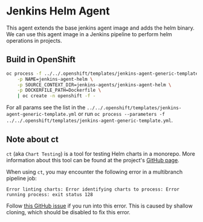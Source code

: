 # Jenkins Helm Agent

This agent extends the base jenkins agent image and adds the helm binary. We can use this agent image in a Jenkins pipeline to perform helm operations in projects.

## Build in OpenShift
```bash
oc process -f ../../.openshift/templates/jenkins-agent-generic-template.yml \
    -p NAME=jenkins-agent-helm \
    -p SOURCE_CONTEXT_DIR=jenkins-agents/jenkins-agent-helm \
    -p DOCKERFILE_PATH=Dockerfile \
    | oc create -n openshift -f -
```
For all params see the list in the `../../.openshift/templates/jenkins-agent-generic-template.yml` or run `oc process --parameters -f ../../.openshift/templates/jenkins-agent-generic-template.yml`.

## Note about ct
`ct` (aka `Chart Testing`) is a tool for testing Helm charts in a monorepo. More information about this tool can be found at the project's [GitHub page](https://github.com/helm/chart-testing).

When using `ct`, you may encounter the following error in a multibranch pipeline job:
```
Error linting charts: Error identifying charts to process: Error running process: exit status 128
```

Follow [this GitHub issue](https://github.com/helm/chart-testing/issues/186#issuecomment-615995590) if you run into this error. This is caused by shallow cloning, which should be disabled to fix this error.

